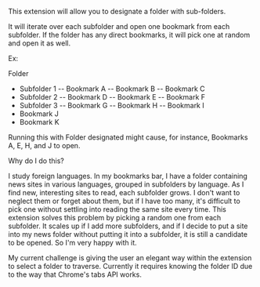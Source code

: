 This extension will allow you to designate a folder with sub-folders.

It will iterate over each subfolder and open one bookmark from each subfolder. If the 
folder has any direct bookmarks, it will pick one at random and open it as well.

Ex:

Folder
- Subfolder 1
-- Bookmark A
-- Bookmark B
-- Bookmark C
- Subfolder 2
-- Bookmark D
-- Bookmark E
-- Bookmark F
- Subfolder 3
-- Bookmark G
-- Bookmark H
-- Bookmark I
- Bookmark J
- Bookmark K

Running this with Folder designated might cause, for instance, Bookmarks A, E, H, and J 
to open.

Why do I do this?

I study foreign languages. In my bookmarks bar, I have a folder containing news sites in various languages, grouped in subfolders by language.
As I find new, interesting sites to read, each subfolder grows. I don't want to neglect them or forget about them, but if I have too many, it's difficult to pick one without settling into reading the same site every time.
This extension solves this problem by picking a random one from each subfolder. It scales up if I add more subfolders, and if I decide to put a site into my news folder without putting it into a subfolder, it is still a candidate to be opened.
So I'm very happy with it.

My current challenge is giving the user an elegant way within the extension to select a folder to traverse. Currently it requires knowing the folder ID due to the way that Chrome's tabs API works.